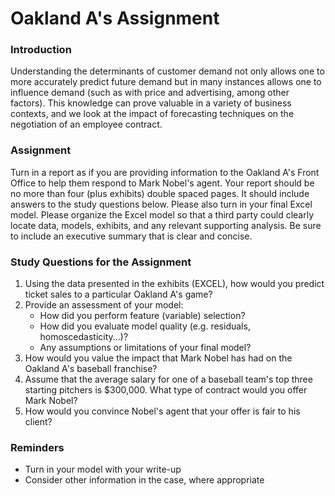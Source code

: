 # Oakland A's Assignment
### Introduction
Understanding the determinants of customer demand not only allows one to more accurately predict future demand but in many instances allows one to influence demand (such as with price and advertising, among other factors). This knowledge can prove valuable in a variety of business contexts, and we look at the impact of forecasting techniques on the negotiation of an employee contract.

### Assignment
Turn in a report as if you are providing information to the Oakland A's Front Office to help them respond to Mark Nobel's agent. Your report should be no more than four (plus exhibits) double spaced pages. It should include answers to the study questions below. Please also turn in your final Excel model. Please organize the Excel model so that a third party could clearly locate data, models, exhibits, and any relevant supporting analysis.
Be sure to include an executive summary that is clear and concise. 

### Study Questions for the Assignment
1. Using the data presented in the exhibits (EXCEL), how would you predict ticket sales to a particular Oakland A's game?
2. Provide an assessment of your model:
    * How did you perform feature (variable) selection?
    * How did you evaluate model quality (e.g. residuals, homoscedasticity...)?
    * Any assumptions or limitations of your final model?
3. How would you value the impact that Mark Nobel has had on the Oakland A's baseball franchise?
4. Assume that the average salary for one of a baseball team's top three starting pitchers is $300,000. What type of contract would you offer Mark Nobel?
5. How would you convince Nobel's agent that your offer is fair to his client?

### Reminders
* Turn in your model with your write-up
* Consider other information in the case, where appropriate
